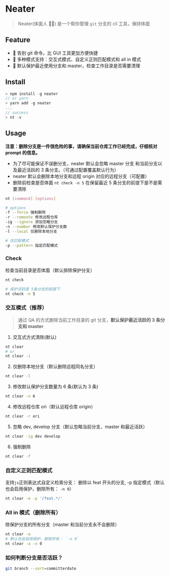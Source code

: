 # Neater

> Neater(体面人 👨‍💼) 是一个帮你管理 `git` 分支的 cli 工具，保持体面

## Feature

- 🚀 告别 git 命令，比 GUI 工具更加方便快捷
- 🤙 多种模式支持：交互式模式、自定义正则匹配模式和 all in 模式
- 🏥 默认保护最近使用分支和 master，检查工作目录是否需要清理

## Install

```js
> npm install -g neater
// or yarn
> yarn add -g neater
...
// success
> nt -v
```

## Usage

**注意：删除分支是一件很危险的事，请确保当前仓库工作已经完成，仔细核对 prompt 的信息。**

- 为了尽可能保证不误删分支，neater 默认会忽略 master 分支 和当前分支以及最近活跃的 3 条分支。（可通过配置覆盖默认行为）
- neater 默认会删除本地分支和远程 origin 对应的远程分支（可配置）
- 删除前检查是否体面 `nt check -n 5` 在保留最近 5 条分支的前提下是不是需要清除

```sh
nt [command] [options]

# options
-f --force 强制删除
-r --remoote 修改远程仓库
-ig --ignore 添加忽略分支
-n --number 修改默认保护分支数
-l --local 仅删除本地分支

# 仅匹配模式
-p --pattern 指定匹配模式
```

### Check

检查当前目录是否体面（默认排除保护分支）

```sh
nt check
```

```sh
# 保护活跃度 5条分支的前提下
nt check -n 5
```

### 交互模式（推荐）

> 通过 QA 的方式删除当前工作目录的 git 分支，**默认保护最近活跃的 3 条分支和 master**

1. 交互式方式清除(默认)

```sh
nt clear
# or
nt clear -i
```

2. 仅删除本地分支（默认删除远程同名分支）

```sh
nt clear -l
```

3. 修改默认保护分支数量为 6 条(默认为 3 条)

```sh
nt clear -n 6
```

4. 修改远程仓库 ori（默认远程仓库 origin）

```sh
nt clear -r ori
```

5. 忽略 dev, develop 分支（默认忽略当前分支、master 和最近活跃）

```sh
nt clear -ig dev develop
```

6. 强制删除

```sh
nt clear -f
```

### 自定义正则匹配模式
支持`js`正则表达式自定义检索分支：
删除以 feat 开头的分支, -p 指定模式（默认也会启用保护，删除所有： `-n 0`）

```sh
nt clear -e -p '/feat.*/'

```

### All in 模式（删除所有）

除保护分支的所有分支（master 和当前分支永不会删除）

```sh
nt clear -a
# 默认也会启用保护，删除所有： `-n 0`
nt clear -a -n 0
```

### 如何判断分支是否活跃？

```sh
git branch --sort=committerdate
```
